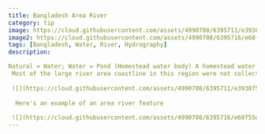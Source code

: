 ```yaml
---
title: Bangladesh Area River
category: tip
image: https://cloud.githubusercontent.com/assets/4990708/6395711/e3938f58-bda7-11e4-8a2f-bd796d18607c.PNG
image2: https://cloud.githubusercontent.com/assets/4990708/6395716/e68f55de-bda7-11e4-9553-e684324ea656.PNG
tags: [Bangladesh, Water, River, Hydrography]
description:

Natural = Water; Water = Pond (Homestead water body) A homestead water body is a man-made water catchment located near buildings and houses. Water color will vary greatly depending on the purpose of the homestead water body. wiki.openstreetmap.org/wiki/Water
 Most of the large river area coastline in this region were not collected by hand and are incorrect. River sections can easily be adjusted by moving each node. wiki.openstreetmap.org/wiki/Water
 
 ![](https://cloud.githubusercontent.com/assets/4990708/6395711/e3938f58-bda7-11e4-8a2f-bd796d18607c.PNG)
 
  Here's an example of an area river feature
  
 ![](https://cloud.githubusercontent.com/assets/4990708/6395716/e68f55de-bda7-11e4-9553-e684324ea656.PNG)
---
```

